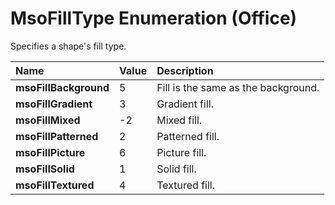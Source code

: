 
# MsoFillType Enumeration (Office)

Specifies a shape's fill type.



|**Name**|**Value**|**Description**|
|:-----|:-----|:-----|
| **msoFillBackground**|5|Fill is the same as the background.|
| **msoFillGradient**|3|Gradient fill.|
| **msoFillMixed**|-2|Mixed fill.|
| **msoFillPatterned**|2|Patterned fill.|
| **msoFillPicture**|6|Picture fill.|
| **msoFillSolid**|1|Solid fill.|
| **msoFillTextured**|4|Textured fill.|
